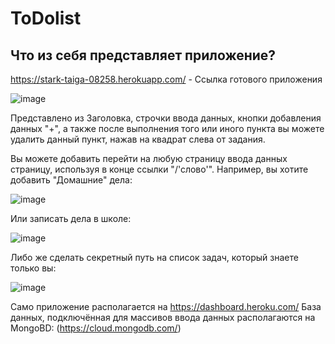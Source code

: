 # ToDolist
## Что из себя представляет приложение? 

https://stark-taiga-08258.herokuapp.com/ - Ссылка готового приложения 
 
![image](https://user-images.githubusercontent.com/76592268/110426403-18e58e80-80b7-11eb-99b9-fce520f2559f.png)

Представлено из Заголовка, строчки ввода данных, кнопки добавления данных "+", а также после выполнения того или иного пункта вы можете удалить данный пункт, нажав на квадрат слева от задания. 
 
 Вы можете добавить перейти на любую страницу ввода данных страницу, используя в конце ссылки "/'слово'". Например, вы хотите добавить "Домашние" дела:
 
 ![image](https://user-images.githubusercontent.com/76592268/110426919-f86a0400-80b7-11eb-9a74-7bf71cff9be8.png)
 
Или записать дела в школе:

![image](https://user-images.githubusercontent.com/76592268/110427018-264f4880-80b8-11eb-8c61-61758225289b.png)

Либо же сделать секретный путь на список задач, который знаете только вы:

![image](https://user-images.githubusercontent.com/76592268/110430414-69f88100-80bd-11eb-99ee-b0d0c71c57d8.png)



 Само приложение располагается на https://dashboard.heroku.com/
 База данных, подключённая для массивов ввода данных располагаются на MongoBD:  (https://cloud.mongodb.com/)
 
